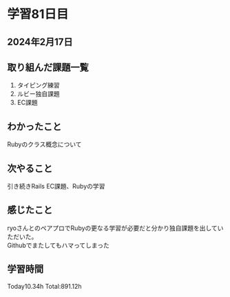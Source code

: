 # 学習81日目
## 2024年2月17日
## 取り組んだ課題一覧
1. タイピング練習
5. ルビー独自課題
6. EC課題
## わかったこと
Rubyのクラス概念について
## 次やること
引き続きRails EC課題、Rubyの学習
## 感じたこと
ryoさんとのペアプロでRubyの更なる学習が必要だと分かり独自課題を出していただいた。<br>Githubでまたしてもハマってしまった
## 学習時間
 Today10.34h
 Total:891.12h
